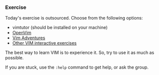 ### Exercise

Today's exercise is outsourced. Choose from the following options:

* vimtutor (should be installed on your machine)
* [OpenVim](https://www.openvim.com/)
* [Vim Adventures](https://vim-adventures.com/)
* [Other VIM interactive exercises](https://www.google.com/search?q=learn+vim+website)

The best way to learn VIM is to experience it. So, try to use it as much as possible. 

If you are stuck, use the `:help` command to get help, or ask the group.

